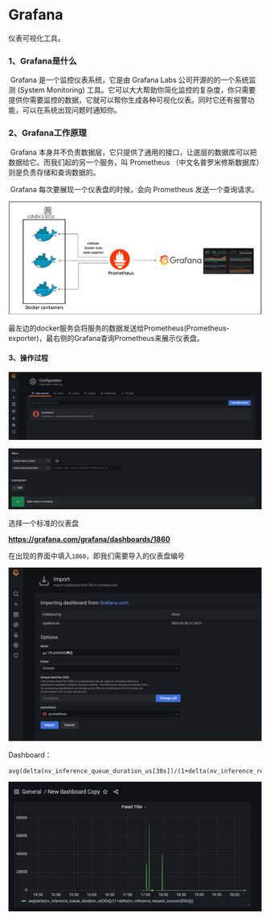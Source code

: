 # Grafana

仪表可视化工具。

### 1、Grafana是什么

​	Grafana 是一个监控仪表系统，它是由 Grafana Labs 公司开源的的一个系统监测 (System Monitoring) 工具。它可以大大帮助你简化监控的复杂度，你只需要提供你需要监控的数据，它就可以帮你生成各种可视化仪表。同时它还有报警功能，可以在系统出现问题时通知你。

### 2、Grafana工作原理

​	Grafana 本身并不负责数据层，它只提供了通用的接口，让底层的数据库可以把数据给它。而我们起的另一个服务，叫 Prometheus （中文名普罗米修斯数据库）则是负责存储和查询数据的。

​	Grafana 每次要展现一个仪表盘的时候，会向 Prometheus 发送一个查询请求。

![](../figs.assets/image-20230403195237547.png)

最左边的docker服务会将服务的数据发送给Prometheus(Prometheus-exporter)，最右侧的Grafana查询Prometheus来展示仪表盘。

#### 3、操作过程

![](../figs.assets/image-20230403195834051.png)

![](../figs.assets/image-20230403195928527.png)

选择一个标准的仪表盘

**https://grafana.com/grafana/dashboards/1860**

在出现的界面中填入`1860`，即我们需要导入的仪表盘编号

![](../figs.assets/image-20230403200259597.png)

Dashboard：

```
avg(delta(nv_inference_queue_duration_us[30s])/(1+delta(nv_inference_request_success[30s])))
```

![](../figs.assets/image-20230403202053413.png)

